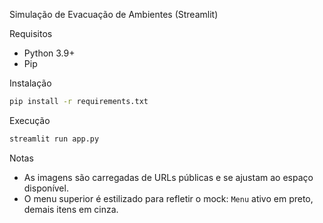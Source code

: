 Simulação de Evacuação de Ambientes (Streamlit)

Requisitos
- Python 3.9+
- Pip

Instalação
```bash
pip install -r requirements.txt
```

Execução
```bash
streamlit run app.py
```

Notas
- As imagens são carregadas de URLs públicas e se ajustam ao espaço disponível.
- O menu superior é estilizado para refletir o mock: `Menu` ativo em preto, demais itens em cinza.
